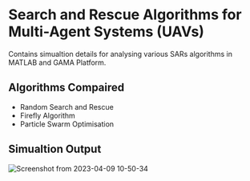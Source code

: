 # Search and Rescue Algorithms for Multi-Agent Systems (UAVs)

Contains simualtion details for analysing various SARs algorithms in MATLAB and GAMA Platform.


## Algorithms Compaired
- Random Search and Rescue
- Firefly Algorithm 
- Particle Swarm Optimisation

## Simualtion Output
![Screenshot from 2023-04-09 10-50-34](https://user-images.githubusercontent.com/65902756/230756401-16e16d1b-f353-4a87-82d8-f80f7c1c0613.png)

